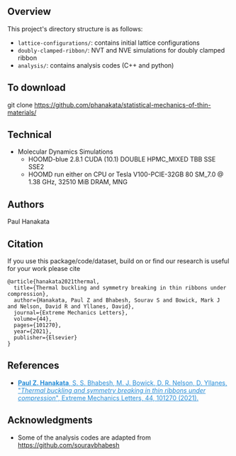 ## Overview 
This project's directory structure is as follows:
* ```lattice-configurations/```: contains initial lattice configurations 
* ```doubly-clamped-ribbon/```: NVT and NVE simulations for doubly clamped ribbon
* ```analysis/```: contains analysis codes (C++ and python) 


## To download 
git clone https://github.com/phanakata/statistical-mechanics-of-thin-materials/

## Technical 
* Molecular Dynamics Simulations 
  * HOOMD-blue 2.8.1 CUDA (10.1) DOUBLE HPMC_MIXED TBB SSE SSE2 
  * HOOMD run either on CPU or Tesla V100-PCIE-32GB  80 SM_7.0 @ 1.38 GHz, 32510 MiB DRAM, MNG


## Authors
Paul Hanakata

## Citation

If you use this package/code/dataset, build on  or find our research is useful for your work please cite 
```
@article{hanakata2021thermal,
  title={Thermal buckling and symmetry breaking in thin ribbons under compression},
  author={Hanakata, Paul Z and Bhabesh, Sourav S and Bowick, Mark J and Nelson, David R and Yllanes, David},
  journal={Extreme Mechanics Letters},
  volume={44},
  pages={101270},
  year={2021},
  publisher={Elsevier}
}
```


## References
* <a href="https://www.sciencedirect.com/science/article/pii/S2352431621000602?casa_token=reJKwD1SuVkAAAAA:pr92erUDodYfs9T-B0acZRQbZidhoVUp7qdzhssqd5HXizYCM_WbOXzCUwC7NsEXCAGD9eo7g_Y" style="color:#268cd7
"> **Paul Z. Hanakata**,  S. S.  Bhabesh, M. J. Bowick, D. R. Nelson, D. Yllanes, "*Thermal buckling and symmetry breaking in thin ribbons under compression*", Extreme Mechanics Letters, 44, 101270 (2021).</a>

## Acknowledgments
* Some of the analysis codes are adapted from https://github.com/souravbhabesh

